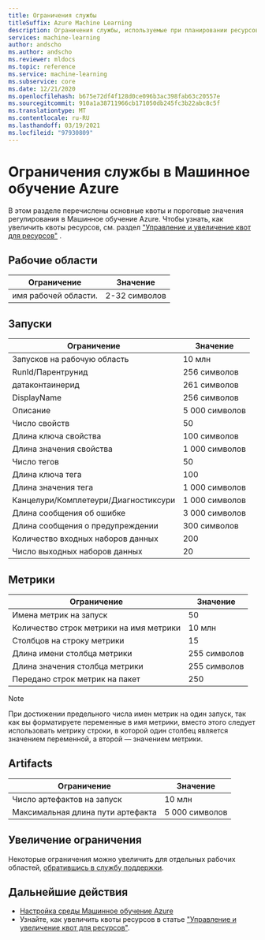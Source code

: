 ```yaml
---
title: Ограничения службы
titleSuffix: Azure Machine Learning
description: Ограничения службы, используемые при планировании ресурсов, и максимальные ограничения на запросы и ответы для Машинное обучение Azure.
services: machine-learning
author: andscho
ms.author: andscho
ms.reviewer: mldocs
ms.topic: reference
ms.service: machine-learning
ms.subservice: core
ms.date: 12/21/2020
ms.openlocfilehash: b675e72df4f128d0ce096b3ac398fab63c20557e
ms.sourcegitcommit: 910a1a38711966cb171050db245fc3b22abc8c5f
ms.translationtype: MT
ms.contentlocale: ru-RU
ms.lasthandoff: 03/19/2021
ms.locfileid: "97930809"
---
```

# <a name="service-limits-in-azure-machine-learning"></a>Ограничения службы в Машинное обучение Azure

В этом разделе перечислены основные квоты и пороговые значения регулирования в Машинное обучение Azure. Чтобы узнать, как увеличить квоты ресурсов, см. раздел ["Управление и увеличение квот для ресурсов"](how-to-manage-quotas.md) .

## <a name="workspaces"></a>Рабочие области
| Ограничение | Значение |
| --- | --- |
| имя рабочей области. | 2-32 символов |

## <a name="runs"></a>Запуски
| Ограничение | Значение |
| --- | --- |
| Запусков на рабочую область | 10 млн |
| RunId/Парентрунид | 256 символов |
| датаконтаинерид | 261 символов |
| DisplayName |256 символов|
| Описание |5 000 символов|
| Число свойств |50 |
| Длина ключа свойства |100 символов |
| Длина значения свойства |1 000 символов |
| Число тегов |50 |
| Длина ключа тега |100 |
| Длина значения тега |1 000 символов |
| Канцелури/Комплетеури/Диагностиксури |1 000 символов |
| Длина сообщения об ошибке |3 000 символов |
| Длина сообщения о предупреждении |300 символов |
| Количество входных наборов данных |200 |
| Число выходных наборов данных |20 |


## <a name="metrics"></a>Метрики
| Ограничение | Значение |
| --- | --- |
| Имена метрик на запуск |50|
| Количество строк метрики на имя метрики |10 млн|
| Столбцов на строку метрики |15|
| Длина имени столбца метрики |255 символов |
| Длина значения столбца метрики |255 символов |
| Передано строк метрик на пакет | 250 |

> [!NOTE]
> При достижении предельного числа имен метрик на один запуск, так как вы форматируете переменные в имя метрики, вместо этого следует использовать метрику строки, в которой один столбец является значением переменной, а второй — значением метрики.

## <a name="artifacts"></a>Artifacts

| Ограничение | Значение |
| --- | --- |
| Число артефактов на запуск |10 млн|
| Максимальная длина пути артефакта |5 000 символов |

## <a name="limit-increases"></a>Увеличение ограничения
Некоторые ограничения можно увеличить для отдельных рабочих областей, [обратившись в службу поддержки](https://ms.portal.azure.com/#blade/Microsoft_Azure_Support/HelpAndSupportBlade/newsupportrequest/). 

## <a name="next-steps"></a>Дальнейшие действия

- [Настройка среды Машинное обучение Azure](how-to-configure-environment.md)
- Узнайте, как увеличить квоты ресурсов в статье ["Управление и увеличение квот для ресурсов"](how-to-manage-quotas.md).

